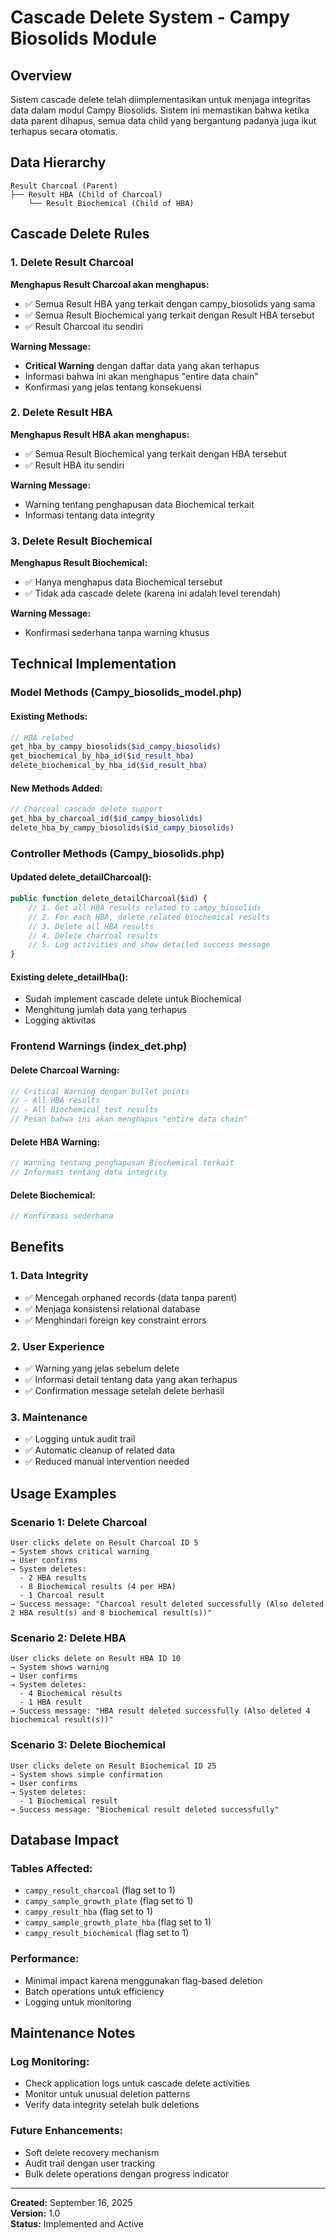 # Cascade Delete System - Campy Biosolids Module

## Overview
Sistem cascade delete telah diimplementasikan untuk menjaga integritas data dalam modul Campy Biosolids. Sistem ini memastikan bahwa ketika data parent dihapus, semua data child yang bergantung padanya juga ikut terhapus secara otomatis.

## Data Hierarchy
```
Result Charcoal (Parent)
├── Result HBA (Child of Charcoal)
    └── Result Biochemical (Child of HBA)
```

## Cascade Delete Rules

### 1. Delete Result Charcoal
**Menghapus Result Charcoal akan menghapus:**
- ✅ Semua Result HBA yang terkait dengan campy_biosolids yang sama
- ✅ Semua Result Biochemical yang terkait dengan Result HBA tersebut
- ✅ Result Charcoal itu sendiri

**Warning Message:**
- **Critical Warning** dengan daftar data yang akan terhapus
- Informasi bahwa ini akan menghapus "entire data chain"
- Konfirmasi yang jelas tentang konsekuensi

### 2. Delete Result HBA  
**Menghapus Result HBA akan menghapus:**
- ✅ Semua Result Biochemical yang terkait dengan HBA tersebut
- ✅ Result HBA itu sendiri

**Warning Message:**
- Warning tentang penghapusan data Biochemical terkait
- Informasi tentang data integrity

### 3. Delete Result Biochemical
**Menghapus Result Biochemical:**
- ✅ Hanya menghapus data Biochemical tersebut
- ✅ Tidak ada cascade delete (karena ini adalah level terendah)

**Warning Message:**
- Konfirmasi sederhana tanpa warning khusus

## Technical Implementation

### Model Methods (Campy_biosolids_model.php)

#### Existing Methods:
```php
// HBA related
get_hba_by_campy_biosolids($id_campy_biosolids)
get_biochemical_by_hba_id($id_result_hba)
delete_biochemical_by_hba_id($id_result_hba)
```

#### New Methods Added:
```php
// Charcoal cascade delete support
get_hba_by_charcoal_id($id_campy_biosolids)
delete_hba_by_campy_biosolids($id_campy_biosolids)
```

### Controller Methods (Campy_biosolids.php)

#### Updated delete_detailCharcoal():
```php
public function delete_detailCharcoal($id) {
    // 1. Get all HBA results related to campy_biosolids
    // 2. For each HBA, delete related biochemical results
    // 3. Delete all HBA results
    // 4. Delete charcoal results
    // 5. Log activities and show detailed success message
}
```

#### Existing delete_detailHba():
- Sudah implement cascade delete untuk Biochemical
- Menghitung jumlah data yang terhapus
- Logging aktivitas

### Frontend Warnings (index_det.php)

#### Delete Charcoal Warning:
```javascript
// Critical Warning dengan bullet points
// - All HBA results
// - All Biochemical test results
// Pesan bahwa ini akan menghapus "entire data chain"
```

#### Delete HBA Warning:
```javascript
// Warning tentang penghapusan Biochemical terkait
// Informasi tentang data integrity
```

#### Delete Biochemical:
```javascript
// Konfirmasi sederhana
```

## Benefits

### 1. Data Integrity
- ✅ Mencegah orphaned records (data tanpa parent)
- ✅ Menjaga konsistensi relational database
- ✅ Menghindari foreign key constraint errors

### 2. User Experience
- ✅ Warning yang jelas sebelum delete
- ✅ Informasi detail tentang data yang akan terhapus
- ✅ Confirmation message setelah delete berhasil

### 3. Maintenance
- ✅ Logging untuk audit trail
- ✅ Automatic cleanup of related data
- ✅ Reduced manual intervention needed

## Usage Examples

### Scenario 1: Delete Charcoal
```
User clicks delete on Result Charcoal ID 5
→ System shows critical warning
→ User confirms
→ System deletes:
  - 2 HBA results
  - 8 Biochemical results (4 per HBA)
  - 1 Charcoal result
→ Success message: "Charcoal result deleted successfully (Also deleted 2 HBA result(s) and 8 biochemical result(s))"
```

### Scenario 2: Delete HBA
```
User clicks delete on Result HBA ID 10
→ System shows warning
→ User confirms
→ System deletes:
  - 4 Biochemical results
  - 1 HBA result
→ Success message: "HBA result deleted successfully (Also deleted 4 biochemical result(s))"
```

### Scenario 3: Delete Biochemical
```
User clicks delete on Result Biochemical ID 25
→ System shows simple confirmation
→ User confirms
→ System deletes:
  - 1 Biochemical result
→ Success message: "Biochemical result deleted successfully"
```

## Database Impact

### Tables Affected:
- `campy_result_charcoal` (flag set to 1)
- `campy_sample_growth_plate` (flag set to 1)
- `campy_result_hba` (flag set to 1)
- `campy_sample_growth_plate_hba` (flag set to 1)
- `campy_result_biochemical` (flag set to 1)

### Performance:
- Minimal impact karena menggunakan flag-based deletion
- Batch operations untuk efficiency
- Logging untuk monitoring

## Maintenance Notes

### Log Monitoring:
- Check application logs untuk cascade delete activities
- Monitor untuk unusual deletion patterns
- Verify data integrity setelah bulk deletions

### Future Enhancements:
- Soft delete recovery mechanism
- Audit trail dengan user tracking
- Bulk delete operations dengan progress indicator

---

**Created:** September 16, 2025  
**Version:** 1.0  
**Status:** Implemented and Active
